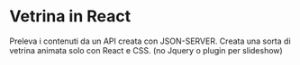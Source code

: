 # Vetrina in React 

Preleva i contenuti da un API creata con JSON-SERVER. Creata una sorta di vetrina animata solo con React e CSS. (no Jquery o plugin per slideshow)